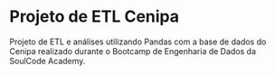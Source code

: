 # Projeto de ETL Cenipa
Projeto de ETL e análises utilizando Pandas com a base de dados do Cenipa realizado durante o Bootcamp de Engenharia de Dados da SoulCode Academy.
